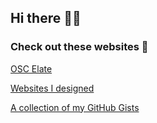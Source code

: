 ## Hi there 👋🦁

### Check out these websites 🔭

[OSC Elate](https://www.oscelate.com/)

[Websites I designed](https://www.instagram.com/chancecorbeilwebsites/)

[A collection of my GitHub Gists](https://gist.github.com/chancecorbeil)

<!--
**chancecorbeil/chancecorbeil** is a ✨ _special_ ✨ repository because its `README.md` (this file) appears on your GitHub profile.

Here are some ideas to get you started:

- 🔭 I’m currently working on ...
- 🌱 I’m currently learning ...
- 👯 I’m looking to collaborate on ...
- 🤔 I’m looking for help with ...
- 💬 Ask me about ...
- 📫 How to reach me: ...
- 😄 Pronouns: ...
- ⚡ Fun fact: ...
-->
